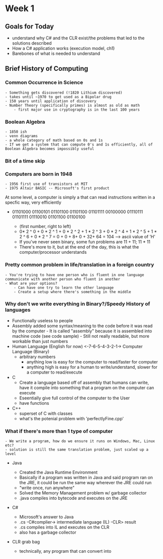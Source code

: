 # Week 1
## Goals for Today
- understand why C# and the CLR exist/the problems that led to the solutions described
- How a C# application works (execution model, ch1)
- Barebones of what is needed to understand

## Brief History of Computing
### Common Occurrence in Science 
    - Something gets discovered (!1820 Lithium discovered)
    - takes until ~1970 to get used as a Bipolar drug
    - 150 years until application of discovery
    - Number Theory (specifically primes) is almost as old as math
        - first major use in cryptography is in the last 100 years
### Boolean Algebra
    - 1850 ish
    - venn diagrams
    - a whole category of math based on 0s and 1s
    - If we get a system that can compute 0's and 1s efficiently, all of Boolean Algebra becomes impossibly useful
### Bit of a time skip
### Computers are born in 1948
    - 1956 first use of transistors at MIT
    - 1975 Altair BASIC -- Microsoft's first product 
 At some level, a computer is simply a that can read instructions written in a specfic way, very efficiently
- 01101000 01100101 01101100 01101100 01101111 00100000 01110111 01101111 01110010 01101100 01100100

    - (first number, right to left) 
    -  0* 2 ^ 0  + 0 * 2 ^ 1 + 0 * 2 ^ 2 + 1 * 2 ^ 3 + 0 * 2 ^ 4 + 1 * 2 ^ 5 +  1 * 2 ^ 6 + 0 * 2 ^ 7
     = 0 + 0 + 8+ 0 + 32+ 64 = 104 --> ascii value of 'H'
    - If you've never seen binary, some fun problems are 11 + 11; 11 * 11
    - There's more to it, but at the end of the day, this is what the computer/processor understands
### Pretty common problem in life/translation in a foreign country
    - You're trying to have one person who is fluent in one language communicate with another person who fluent in another
    - What are your options?
        - Can have one try to learn the other language
        - Create a setup where there's something in the middle
### Why don't we write everything in Binary?/Speedy History of languages
- Functionally useless to people
- Assembly added some syntax/meaning to the code before it was read by the computer
        - It is called "assembly" because it is assembled into machine code (see code sample)
        - Still not really readable, but more workable than just numbers
- Human Language (English for now) <-7-6-5-4-3-2-1-> Computer Language (Binary)
    - arbitrary numbers
        - anything low  is easy for the computer to read/faster for computer
        - anything high is easy for a human to write/understand, slower for a computer to read/execute
- C
    - Create a language based off of assembly that humans can write, have it compile into something that a program on the computer can execute
    - Eseentially give full control of the computer to the User
    - have functions
- C++
    - superset of C with classes
    - what's the potenial problem with 'perfectlyFine.cpp'
### What if there's more than 1 type of computer
    - We write a program, how do we ensure it runs on Windows, Mac, Linux etc?
    - solution is still the same translation problem, just scaled up a level
- Java
    - Created the Java Runtime Environment 
    - Basically if a program was written in Java and said program ran on the JRE, it could be run the same way wherever the JRE could run
    - "write once, run anywhere"
    - Solved the Memory Management problem w/ garbage collector
    - .java compiles into bytecode and executes on the JRE 
- C#
    - Microsoft's answer to Java
    - .cs -C#complier-> intermediate language (IL) -CLR> result
    - .cs compiles into IL and executes on the CLR
    - also has a garbage collector

- CLR grab bag
    - technically, any program that can convert into 